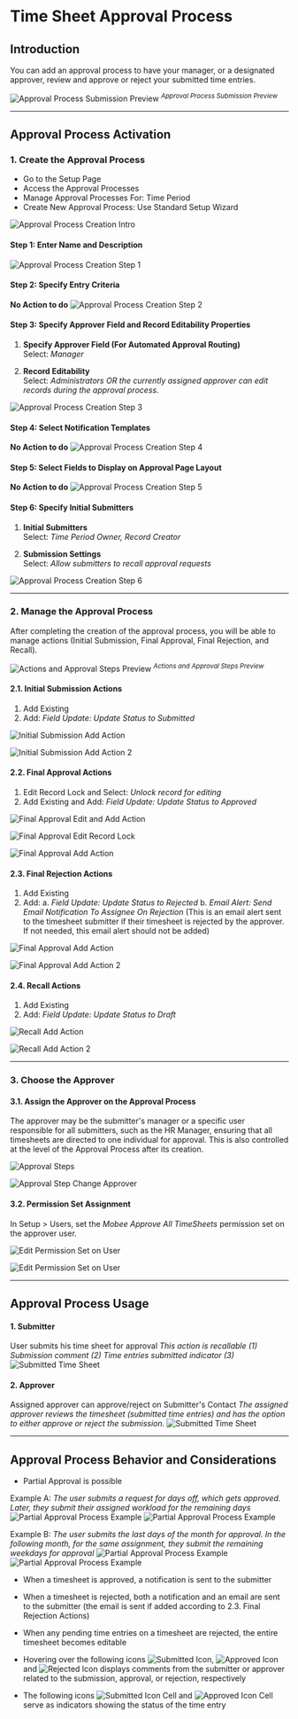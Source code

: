 # Time Sheet Approval Process

## Introduction

You can add an approval process to have your manager, or a designated approver, review and approve or reject your submitted time entries.

![Approval Process Submission Preview](images/APImg/approvalProcessCreation/approvalProcessPreview.png "Approval Process Submission Preview")
<sup>*Approval Process Submission Preview*</sup>

---

## Approval Process Activation

### 1. Create the Approval Process

- Go to the Setup Page
- Access the Approval Processes
- Manage Approval Processes For: Time Period
- Create New Approval Process: Use Standard Setup Wizard

![Approval Process Creation Intro](images/APImg/approvalProcessCreation/approvalProcessCreationIntro.png "Approval Process Creation Intro")

#### Step 1: Enter Name and Description

![Approval Process Creation Step 1](images/APImg/approvalProcessCreation/approvalProcessCreationStep1.png "Approval Process Creation Step 1")

#### Step 2: Specify Entry Criteria

**No Action to do**
![Approval Process Creation Step 2](images/APImg/approvalProcessCreation/approvalProcessCreationStep2.png "Approval Process Creation Step 2")

#### Step 3: Specify Approver Field and Record Editability Properties

1. **Specify Approver Field (For Automated Approval Routing)**  
   Select: *Manager*

2. **Record Editability**  
   Select: *Administrators OR the currently assigned approver can edit records during the approval process.*  

![Approval Process Creation Step 3](images/APImg/approvalProcessCreation/approvalProcessCreationStep3.png "Approval Process Creation Step 3")

#### Step 4: Select Notification Templates

**No Action to do**
![Approval Process Creation Step 4](images/APImg/approvalProcessCreation/approvalProcessCreationStep4.png "Approval Process Creation Step 4")

#### Step 5: Select Fields to Display on Approval Page Layout

**No Action to do**
![Approval Process Creation Step 5](images/APImg/approvalProcessCreation/approvalProcessCreationStep5.png "Approval Process Creation Step 5")

#### Step 6: Specify Initial Submitters

1. **Initial Submitters**  
   Select: *Time Period Owner, Record Creator*

2. **Submission Settings**  
   Select: *Allow submitters to recall approval requests*  

![Approval Process Creation Step 6](images/APImg/approvalProcessCreation/approvalProcessCreationStep6.png "Approval Process Creation Step 6")

---

### 2. Manage the Approval Process

After completing the creation of the approval process, you will be able to manage actions (Initial Submission, Final Approval, Final Rejection, and Recall).

![Actions and Approval Steps Preview](images/APImg/approvalProcessManagement/actionsAndApprovalStepsPreview.png "Actions and Approval Steps Preview")
<sup>*Actions and Approval Steps Preview*</sup>

#### 2.1. Initial Submission Actions

1. Add Existing
2. Add: *Field Update: Update Status to Submitted*

![Initial Submission Add Action](images/APImg/approvalProcessManagement/initialSubmissionAddAction.png "Initial Submission Add Action")

![Initial Submission Add Action 2](images/APImg/approvalProcessManagement/initialSubmissionAddAction2.png "Initial Submission Add Action")

#### 2.2. Final Approval Actions

1. Edit Record Lock and Select: *Unlock record for editing*
2. Add Existing and Add: *Field Update: Update Status to Approved*

![Final Approval Edit and Add Action](images/APImg/approvalProcessManagement/finalApprovalAddAction.png "Final Approval Edit and Add Action")

![Final Approval Edit Record Lock](images/APImg/approvalProcessManagement/finalApprovalAddAction1.png "Final Approval Edit Record Lock")

![Final Approval Add Action](images/APImg/approvalProcessManagement/finalApprovalAddAction2.png "Final Approval Add Action")

#### 2.3. Final Rejection Actions

1. Add Existing
2. Add: 
    a. *Field Update: Update Status to Rejected*
    b. *Email Alert: Send Email Notification To Assignee On Rejection* (This is an email alert sent to the timesheet submitter if their timesheet is rejected by the approver. If not needed, this email alert should not be added)

![Final Approval Add Action](images/APImg/approvalProcessManagement/finalRejectionAddAction.png "Final Approval Add Action")

![Final Approval Add Action 2](images/APImg/approvalProcessManagement/finalRejectionAddAction2.png "Final Approval Add Action")

#### 2.4. Recall Actions

1. Add Existing
2. Add: *Field Update: Update Status to Draft*

![Recall Add Action](images/APImg/approvalProcessManagement/recallAddAction.png "Recall Add Action")

![Recall Add Action 2](images/APImg/approvalProcessManagement/recallAddAction1.png "Recall Add Action")

---

### 3. Choose the Approver

#### 3.1. Assign the Approver on the Approval Process

The approver may be the submitter's manager or a specific user responsible for all submitters, such as the HR Manager, ensuring that all timesheets are directed to one individual for approval. This is also controlled at the level of the Approval Process after its creation.

![Approval Steps](images/APImg/approvalProcessManagement/approvalStepsEdit.png "Approval Steps")

![Approval Step Change Approver](images/APImg/approvalProcessManagement/approvalStepsEditStep3.png "Approval Step Change Approver")

#### 3.2. Permission Set Assignment

In Setup > Users, set the *Mobee Approve All TimeSheets* permission set on the approver user.

![Edit Permission Set on User](images/APImg/approvalProcessManagement/editPermissionSetOnUser.png "Edit Permission Set on User")

![Edit Permission Set on User](images/APImg/approvalProcessManagement/editPermissionSetOnUser2.png "Edit Permission Set on User")

---

## Approval Process Usage

#### 1. Submitter
User submits his time sheet for approval
*This action is recallable (1)*
*Submission comment (2)*
*Time entries submitted indicator (3)*
![Submitted Time Sheet](images/APImg/approvalProcessBehavior/submittedTimeSheet.png "Submitted Time Sheet")

#### 2. Approver
Assigned approver can approve/reject on Submitter's Contact
*The assigned approver reviews the timesheet (submitted time entries) and has the option to either approve or reject the submission.*
![Submitted Time Sheet](images/APImg/approvalProcessBehavior/submittedTimeSheet2.png "Submitted Time Sheet")

---

## Approval Process Behavior and Considerations

- Partial Approval is possible

Example A:
*The user submits a request for days off, which gets approved. Later, they submit their assigned workload for the remaining days*
![Partial Approval Process Example](images/APImg/approvalProcessBehavior/partialApprovalExample1.png "Partial Approval Process Example")
![Partial Approval Process Example](images/APImg/approvalProcessBehavior/partialApprovalExample2.png "Partial Approval Process Example")

Example B: 
*The user submits the last days of the month for approval. In the following month, for the same assignment, they submit the remaining weekdays for approval*
![Partial Approval Process Example](images/APImg/approvalProcessBehavior/partialApprovalExample3.png "Partial Approval Process Example")
![Partial Approval Process Example](images/APImg/approvalProcessBehavior/partialApprovalExample4.png "Partial Approval Process Example")

- When a timesheet is approved, a notification is sent to the submitter

- When a timesheet is rejected, both a notification and an email are sent to the submitter (the email is sent if added according to 2.3. Final Rejection Actions)

- When any pending time entries on a timesheet are rejected, the entire timesheet becomes editable

- Hovering over the following icons ![Submitted Icon](images/APImg/approvalProcessBehavior/submittedIcon.png "Submitted Icon"), ![Approved Icon](images/APImg/approvalProcessBehavior/approvedIcon.png "Approved Icon") and ![Rejected Icon](images/APImg/approvalProcessBehavior/rejectedIcon.png "Rejected Icon") displays comments from the submitter or approver related to the submission, approval, or rejection, respectively

- The following icons ![Submitted Icon Cell](images/APImg/approvalProcessBehavior/submittedIconCell.png "Submitted Icon Cell") and ![Approved Icon Cell](images/APImg/approvalProcessBehavior/approvedIconCell.png "Approved Icon Cell") serve as indicators showing the status of the time entry